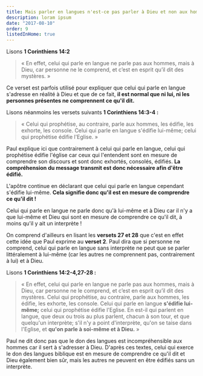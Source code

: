 ```yaml
---
title: Mais parler en langues n'est-ce pas parler à Dieu et non aux hommes selon Paul ? Doit-on même comprendre ce que l'on dit ?
description: loram ipsum
date: "2017-08-10"
order: 9
listedInHome: true
---
```


Lisons **1 Corinthiens 14:2**

> « En effet, celui qui parle en langue ne parle pas aux hommes, mais à Dieu, car personne ne le comprend, et c’est en esprit qu’il dit des mystères. »

Ce verset est parfois utilisé pour expliquer que celui qui parle en langue s'adresse en réalité à Dieu et que de ce fait, **il est normal que ni lui, ni les personnes présentes ne comprennent ce qu'il dit.**

Lisons néanmoins les versets suivants **1 Corinthiens 14:3-4 :**

> « Celui qui prophétise, au contraire, parle aux hommes, les édifie, les exhorte, les console. Celui qui parle en langue s'édifie lui-même; celui qui prophétise édifie l'Eglise. »

Paul explique ici que contrairement à celui qui parle en langue, celui qui prophétise édifie l'église car ceux qui l'entendent sont en mesure de comprendre son discours et sont donc exhortés, consolés, édifiés. **La compréhension du message transmit est donc nécessaire afin d'être édifié.**

L'apôtre continue en déclarant que celui qui parle en langue cependant s'édifie lui-même. **Cela signifie donc qu'il est en mesure de comprendre ce qu'il dit !**

Celui qui parle en langue ne parle donc qu'à lui-même et à Dieu car il n'y a que lui-même et Dieu qui sont en mesure de comprendre ce qu'il dit, à moins qu'il y ait un interprète !

On comprend d'ailleurs en lisant les **versets 27 et 28** que c'est en effet cette idée que Paul exprime au **verset 2**. Paul dira que si personne ne comprend, celui qui parle en langue sans interprète ne peut que se parler littéralement à lui-même (car les autres ne comprennent pas, contrairement à lui) et à Dieu.

Lisons **1 Corinthiens 14:2-4,27-28 :**

> « En effet, celui qui parle en langue ne parle pas aux hommes, mais à Dieu, car personne ne le comprend, et c’est en esprit qu’il dit des mystères. Celui qui prophétise, au contraire, parle aux hommes, les édifie, les exhorte, les console. Celui qui parle en langue **s'édifie lui-même;** celui qui prophétise édifie l'Eglise. En est-il qui parlent en langue, que deux ou trois au plus parlent, chacun à son tour, et que quelqu'un interprète; s'il n'y a point d'interprète, qu'on se taise dans l'Eglise, et **qu'on parle à soi-même et à Dieu.** »

Paul ne dit donc pas que le don des langues est incompréhensible aux hommes car il sert à s'adresser à Dieu. D'après ces textes, celui qui exerce le don des langues biblique est en mesure de comprendre ce qu'il dit et Dieu également bien sûr, mais les autres ne peuvent en être édifiés sans un interprète.